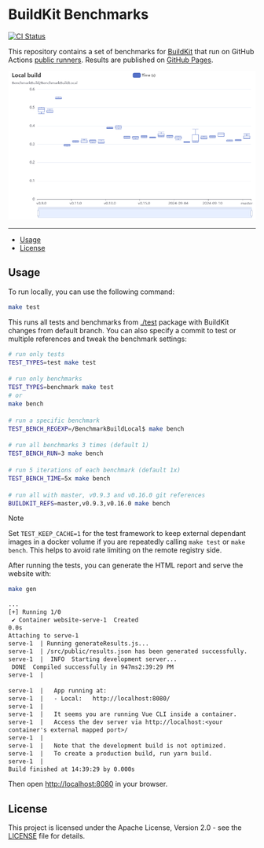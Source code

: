 # BuildKit Benchmarks

[![CI Status](https://img.shields.io/github/actions/workflow/status/moby/buildkit-bench/ci.yml?label=ci&logo=github&style=flat-square)](https://github.com/moby/buildkit-bench/actions?query=workflow%3Aci)

This repository contains a set of benchmarks for [BuildKit](https://github.com/moby/buildkit)
that run on GitHub Actions [public runners](https://github.com/actions/runner-images).
Results are published on [GitHub Pages](https://moby.github.io/buildkit-bench/).

![](.github/buildkit-bench.png)

___

* [Usage](#usage)
* [License](#license)

## Usage

To run locally, you can use the following command:

```bash
make test
```

This runs all tests and benchmarks from [./test](./test) package with BuildKit
changes from default branch. You can also specify a commit to test or multiple
references and tweak the benchmark settings:

```bash
# run only tests
TEST_TYPES=test make test

# run only benchmarks
TEST_TYPES=benchmark make test
# or
make bench

# run a specific benchmark
TEST_BENCH_REGEXP=/BenchmarkBuildLocal$ make bench

# run all benchmarks 3 times (default 1)
TEST_BENCH_RUN=3 make bench

# run 5 iterations of each benchmark (default 1x)
TEST_BENCH_TIME=5x make bench

# run all with master, v0.9.3 and v0.16.0 git references
BUILDKIT_REFS=master,v0.9.3,v0.16.0 make bench
```

> [!NOTE]
> Set `TEST_KEEP_CACHE=1` for the test framework to keep external dependant
> images in a docker volume if you are repeatedly calling `make test` or
> `make bench`. This helps to avoid rate limiting on the remote registry side.

After running the tests, you can generate the HTML report and serve the
website with:

```bash
make gen
```

```text
...
[+] Running 1/0
 ✔ Container website-serve-1  Created                                                                                                                                                                     0.0s 
Attaching to serve-1
serve-1  | Running generateResults.js...
serve-1  | /src/public/results.json has been generated successfully.
serve-1  |  INFO  Starting development server...
 DONE  Compiled successfully in 947ms2:39:29 PM
serve-1  |
                                                                                                                                                                                                               
serve-1  |   App running at:
serve-1  |   - Local:   http://localhost:8080/
serve-1  |
serve-1  |   It seems you are running Vue CLI inside a container.
serve-1  |   Access the dev server via http://localhost:<your container's external mapped port>/
serve-1  |
serve-1  |   Note that the development build is not optimized.
serve-1  |   To create a production build, run yarn build.
serve-1  |
Build finished at 14:39:29 by 0.000s
```

Then open [http://localhost:8080](http://localhost:8080) in your browser.

## License

This project is licensed under the Apache License, Version 2.0 - see the
[LICENSE](LICENSE) file for details.
